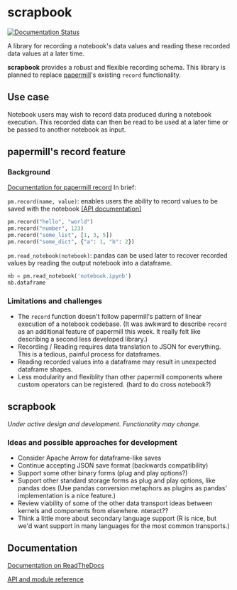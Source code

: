 # scrapbook

[![Documentation Status](https://readthedocs.org/projects/nteract-scrapbook/badge/?version=latest)](https://nteract-scrapbook.readthedocs.io/en/latest/?badge=latest)

A library for recording a notebook's data values and reading these recorded data
values at a later time.

**scrapbook** provides a robust and flexible recording schema. This library is
planned to replace [papermill](https://papermill.readthedocs.io)'s existing
`record` functionality.

## Use case

Notebook users may wish to record data produced during a notebook execution.
This recorded data can then be read to be used at a later time or be passed to
another notebook as input.

## papermill's record feature

### Background

[Documentation for papermill record](https://papermill.readthedocs.io/en/latest/usage.html#recording-values-to-the-notebook)
In brief:

`pm.record(name, value)`: enables users the ability to record values to be saved
with the notebook [[API documentation]](https://papermill.readthedocs.io/en/latest/reference/papermill.html#papermill.api.record)

```python
pm.record("hello", "world")
pm.record("number", 123)
pm.record("some_list", [1, 3, 5])
pm.record("some_dict", {"a": 1, "b": 2})
```

`pm.read_notebook(notebook)`: pandas can be used later to recover recorded values by reading the output notebook into a dataframe.

```python
nb = pm.read_notebook('notebook.ipynb')
nb.dataframe
```

### Limitations and challenges

- The `record` function doesn't follow papermill's pattern of linear execution
  of a notebook codebase. (It was awkward to describe `record` as an additional
  feature of papermill this week. It really felt like describing a second less 
  developed library.)
- Recording / Reading requires data translation to JSON for everything. This is
  a tedious, painful process for dataframes.
- Reading recorded values into a dataframe may result in unexpected dataframe
  shapes.
- Less modularity and flexiblity than other papermill components where custom
  operators can be registered. (hard to do cross notebook?)

## scrapbook

*Under active design and development. Functionality may change.*

### Ideas and possible approaches for development

- Consider Apache Arrow for dataframe-like saves
- Continue accepting JSON save format (backwards compatibility) 
- Support some other binary forms (plug and play options?)
- Support other standard storage forms as plug and play options, like pandas
  does (Use pandas conversion metaphors as plugins as pandas' implementation is
  a nice feature.)
- Review viability of some of the other data transport ideas between kernels and
  components from elsewhere. nteract??
- Think a little more about secondary language support (R is nice, but we'd want
  support in many languages for the most common transports.)

## Documentation

[Documentation on ReadTheDocs](https://nteract-scrapbook.readthedocs.io/en/latest/)

[API and module reference](https://nteract-scrapbook.readthedocs.io/en/latest/reference/modules.html)
